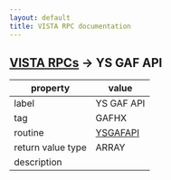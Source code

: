 ```yaml
---
layout: default
title: VISTA RPC documentation
---
```




## [VISTA RPCs](TableOfContent.md) &#8594; YS GAF API 

 property | value 
--- | --- 
 label | YS GAF API
 tag | GAFHX
 routine | [YSGAFAPI](http://code.osehra.org/dox/Routine_YSGAFAPI_source.html)
 return value type | ARRAY
 description | 